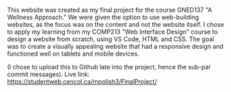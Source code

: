 This website was created as my final project for the course GNED137 "A Wellness Approach." We were given the option to use web-building websites, as the focus was on the content and not the website itself. I chose to apply my learning from my COMP213 "Web Interface Design" course to design a website from scratch, using VS Code, HTML and CSS. The goal was to create a visually appealing website that had a responsive design and functioned well on tablets and mobile devices. 

(I chose to upload this to Github late into the project, hence the sub-par commit messages).
Live link: https://studentweb.cencol.ca/mpolish3/FinalProject/
